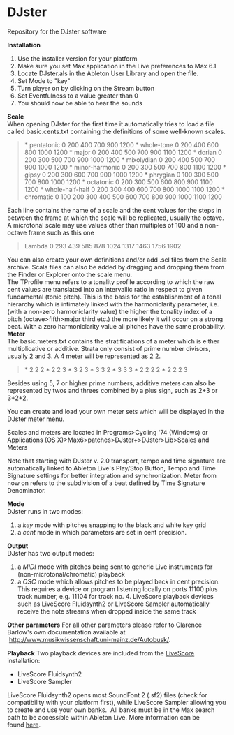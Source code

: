 # DJster
Repository for the DJster software

<strong>Installation</strong>
<ol>
	<li>Use the installer version for your platform</li>
	<li>Make sure you set Max application in the Live preferences to Max 6.1</li>
	<li>Locate DJster.als in the Ableton User Library and open the file.</li>
	<li>Set Mode to "key"</li>
	<li>Turn player on by clicking on the Stream button</li>
	<li>Set Eventfulness to a value greater than 0</li>
	<li>You should now be able to hear the sounds</li>
</ol>
<div></div>
<div><strong>Scale</strong></div>
<div>When opening DJster for the first time it automatically tries to load a file called basic.cents.txt containing the definitions of some well-known scales.</div>
<div></div>
<div>
<blockquote>
* pentatonic 0 200 400 700 900 1200
* whole-tone 0 200 400 600 800 1000 1200
* major 0 200 400 500 700 900 1100 1200
* dorian 0 200 300 500 700 900 1000 1200
* mixolydian 0 200 400 500 700 900 1000 1200
* minor-harmonic 0 200 300 500 700 800 1100 1200
* gipsy 0 200 300 600 700 900 1000 1200
* phrygian 0 100 300 500 700 800 1000 1200
* octatonic 0 200 300 500 600 800 900 1100 1200
* whole-half-half 0 200 300 400 600 700 800 1000 1100 1200
* chromatic 0 100 200 300 400 500 600 700 800 900 1000 1100 1200</blockquote>
</div>
<div></div>
<div>Each line contains the name of a scale and the cent values for the steps in between the frame at which the scale will be replicated, usually the octave.</div>
<div>A microtonal scale may use values other than multiples of 100 and a non-octave frame such as this one</div>
<div></div>
<blockquote>Lambda 0 293 439 585 878 1024 1317 1463 1756 1902</blockquote>
<div></div>
<div>You can also create your own definitions and/or add .scl files from the Scala archive. Scala files can also be added by dragging and dropping them from the Finder or Explorer onto the scale menu.</div>
<div></div>
<div>The TProfile menu refers to a tonality profile according to which the raw cent values are translated into an intervallic ratio in respect to given fundamental (tonic pitch). This is the basis for the establishment of a tonal hierarchy which is intimately linked with the harmoniclarity parameter, i.e. (with a non-zero harmoniclarity value) the higher the tonality index of a pitch (octave&gt;fifth&gt;major third etc.) the more likely it will occur on a strong beat. With a zero harmoniclarity value all pitches have the same probability.
<div></div>
<div><strong>Meter</strong></div>
<div>The basic.meters.txt contains the stratifications of a meter which is either multiplicative or additive. Strata only consist of prime number divisors, usually 2 and 3. A 4 meter will be represented as 2 2.</div>
<div>
<blockquote>
* 2 2 2
* 2 2 3
* 3 2 3
* 3 3 2
* 3 3 3
* 2 2 2 2
* 2 2 2 3
</blockquote>
Besides using 5, 7 or higher prime numbers, additive meters can also be represented by twos and threes combined by a plus sign, such as 2+3 or 3+2+2.

You can create and load your own meter sets which will be displayed in the DJster meter menu.

Scales and meters are located in Programs&gt;Cycling '74 (Windows) or Applications (OS X)&gt;Max6&gt;patches&gt;DJster+&gt;DJster&gt;Lib&gt;Scales and Meters

Note that starting with DJster v. 2.0 transport, tempo and time signature are automatically linked to Ableton Live's Play/Stop Button, Tempo and Time Signature settings for better integration and synchronization. Meter from now on refers to the subdivision of a beat defined by Time Signature Denominator.
<div><strong>Mode</strong></div>
<div>DJster runs in two modes:</div>
<div>
<ol>
	<li>a <em>key</em> mode with pitches snapping to the black and white key grid</li>
	<li>a <em>cent</em> mode in which parameters are set in cent precision.</li>
</ol>
<div><strong>Output</strong></div>
<div>DJster has two output modes:</div>
<div>
<ol>
	<li>a <em>MIDI</em> mode with pitches being sent to generic Live instruments for (non-microtonal/chromatic) playback</li>
	<li>a <em>OSC</em> mode which allows pitches to be played back in cent precision.
This requires a device or program listening locally on ports 11100 plus track number, e.g. 11104 for track no. 4. LiveScore playback devices such as LiveScore Fluidsynth2 or LiveScore Sampler automatically receive the note streams when dropped inside the same track</li>
</ol>
<strong>Other parameters</strong>
For all other parameters please refer to Clarence Barlow's own documentation available at  <a href="http://www.musikwissenschaft.uni-mainz.de/Autobusk/">http://www.musikwissenschaft.uni-mainz.de/Autobusk/</a>.

<strong>Playback</strong>
Two playback devices are included from the <a href="http://www.computermusicnotation.com" target="_blank">LiveScore</a> installation:
<ul>
	<li>LiveScore Fluidsynth2</li>
	<li>LiveScore Sampler</li>
</ul>
LiveScore Fluidsynth2 opens most SoundFont 2 (.sf2) files (check for compatibility with your platform first), while LiveScore Sampler allowing you to create and use your own banks.  All banks must be in the Max search path to be accessible within Ableton Live. More information can be found <a href="http://www.computermusicnotation.com/?page_id=291" target="_blank">here</a>.

</div>
</div>
</div>
</div>
